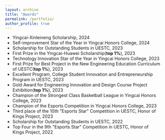 ```yaml
---
layout: archive
title: "Awards"
permalink: /portfolio/
author_profile: true
---
```


- Yingcai-Xinleineng Scholarship, 2024
- Self-improvement Star of the Year in Yingcai Honors College, 2024
- Scholarship for Outstanding Students in UESTC, 2023
- First Prize in the Yingcai-Huawei Scholarship(**top 1%**), 2023
- Technology Innovation Star of the Year in Yingcai Honors College, 2023
- First Prize for Best Project in the New Engineering Education Curriculum of UESTC(**top 1%**), 2023
- Excellent Program, College Student Innovation and Entrepreneurship Program in UESTC, 2023
- Gold Award for Engineering Innovation and Design Course Project Exhibition(**top 1%**), 2023
- Champion of the Strongest Class Basketball League in Yingcai Honors College, 2023
- Champion of the Esports Competition in Yingcai Honors College, 2023
- Third place of the 10th "Esports Star" Competition in UESTC, Honor of Kings Project, 2023
- Scholarship for Outstanding Students in UESTC, 2022
- Top Four in the 9th "Esports Star" Competition in UESTC, Honor of Kings Project, 2022
